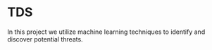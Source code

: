 # TDS
In this project we utilize machine learning techniques to identify and discover potential threats.
